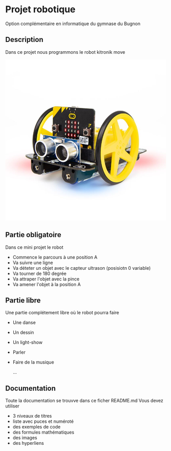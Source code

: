 # Projet robotique

Option complémentaire en informatique du gymnase du Bugnon

## Description

Dans ce projet nous programmons le robot kitronik move

![Kitronikmove](images/robot.jpg)

## Partie obligatoire

Dans ce mini projet le robot

- Commence le parcours à une position A
- Va suivre une ligne
- Va déteter un objet avec le capteur ultrason (posisiotn 0 variable)
- Va tourner de 180 degrée
- Va attraper l'objet avec la pince
- Va amener l'objet à la position A

## Partie libre

Une partie complétement libre où le robot pourra faire

- Une danse
- Un dessin
- Un light-show
- Parler
- Faire de la musique

    ...

## Documentation

Toute la documentation se trouvve dans ce ficher README.md
Vous devez utiliser

- 3 niveaux de titres
- liste avec puces et numéroté
- des exemples de code
- des formules mathématiques
- des images
- des hyperliens
